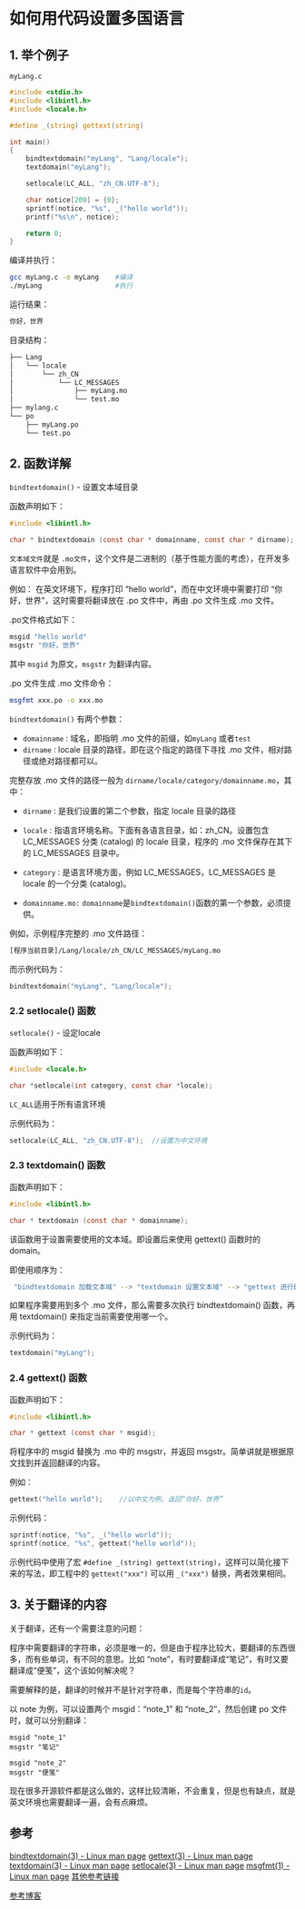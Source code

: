 # 如何用代码设置多国语言

## 1. 举个例子

`myLang.c`

```c
#include <stdio.h>
#include <libintl.h>
#include <locale.h>

#define _(string) gettext(string)

int main()
{
	bindtextdomain("myLang", "Lang/locale");
	textdomain("myLang");

	setlocale(LC_ALL, "zh_CN.UTF-8");

	char notice[200] = {0};
	sprintf(notice, "%s", _("hello world"));
	printf("%s\n", notice);

	return 0;
}
```

编译并执行：

```bash
gcc myLang.c -o myLang    #编译
./myLang                  #执行
```

运行结果：

```bash
你好，世界
```

目录结构：

```bash
├── Lang
│   └── locale
│       └── zh_CN
│           └── LC_MESSAGES
│               ├── myLang.mo
│               └── test.mo
├── mylang.c
└── po
    ├── myLang.po
    └── test.po
```

## 2. 函数详解

`bindtextdomain()` - 设置文本域目录

函数声明如下：

```c
#include <libintl.h>

char * bindtextdomain (const char * domainname, const char * dirname);
```

`文本域文件`就是 `.mo文件`，这个文件是二进制的（基于性能方面的考虑），在开发多语言软件中会用到。

例如： 在英文环境下，程序打印 “hello world”，而在中文环境中需要打印 “你好，世界”，这时需要将翻译放在 .po 文件中，再由 .po 文件生成 .mo 文件。

.po文件格式如下：

```bash
msgid "hello world"
msgstr "你好，世界"
```

其中 `msgid` 为原文，`msgstr` 为翻译内容。

.po 文件生成 .mo 文件命令：

```bash
msgfmt xxx.po -o xxx.mo
```

`bindtextdomain()` 有两个参数：

- `domainname：`域名，即指明 .mo 文件的前缀，如`myLang` 或者`test`
- `dirname：`locale 目录的路径，即在这个指定的路径下寻找 .mo 文件，相对路径或绝对路径都可以。

完整存放 .mo 文件的路径一般为 `dirname/locale/category/domainname.mo`，其中：

- `dirname：`是我们设置的第二个参数，指定 locale 目录的路径

- `locale：`指语言环境名称。下面有各语言目录，如：zh_CN。设置包含 LC_MESSAGES 分类 (catalog) 的 locale 目录，程序的 .mo 文件保存在其下的 LC_MESSAGES 目录中。
- `category：`是语言环境方面，例如 LC_MESSAGES，LC_MESSAGES 是 locale 的一个分类 (catalog)。

- `domainname.mo:`  `domainname`是`bindtextdomain()`函数的第一个参数，必须提供。

例如，示例程序完整的 .mo 文件路径：

```bash
[程序当前目录]/Lang/locale/zh_CN/LC_MESSAGES/myLang.mo
```

而示例代码为：

```c
bindtextdomain("myLang", "Lang/locale");
```

### 2.2 setlocale() 函数

`setlocale()` - 设定locale

函数声明如下：

```c
#include <locale.h>

char *setlocale(int category, const char *locale);
```

`LC_ALL`适用于所有语言环境

示例代码为：

```c
setlocale(LC_ALL, "zh_CN.UTF-8");  //设置为中文环境
```

### 2.3 textdomain() 函数

函数声明如下：

```c
#include <libintl.h>

char * textdomain (const char * domainname);
```

该函数用于设置需要使用的文本域。即设置后来使用 gettext() 函数时的 domain。

即使用顺序为：

```bash
 "bindtextdomain 加载文本域" --> "textdomain 设置文本域" --> "gettext 进行翻译替换"
```

如果程序需要用到多个 .mo 文件，那么需要多次执行 bindtextdomain() 函数，再用 textdomain() 来指定当前需要使用哪一个。

示例代码为：

```c
textdomain("myLang");
```

### 2.4 gettext() 函数

函数声明如下：

```c
#include <libintl.h>

char * gettext (const char * msgid);
```

将程序中的 msgid 替换为 .mo 中的 msgstr，并返回 msgstr。简单讲就是根据原文找到并返回翻译的内容。

例如：

```c
gettext("hello world");    //以中文为例，返回“你好，世界”
```

示例代码：

```c
sprintf(notice, "%s", _("hello world"));
sprintf(notice, "%s", gettext("hello world"));
```

示例代码中使用了宏 `#define _(string) gettext(string)`，这样可以简化接下来的写法，即工程中的 `gettext("xxx")` 可以用 `_("xxx")` 替换，两者效果相同。

## 3. 关于翻译的内容

关于翻译，还有一个需要注意的问题：

程序中需要翻译的字符串，必须是唯一的，但是由于程序比较大，要翻译的东西很多，而有些单词，有不同的意思。比如 “note”，有时要翻译成“笔记”，有时又要翻译成“便笺”，这个该如何解决呢？

需要解释的是，翻译的时候并不是针对字符串，而是每个字符串的`id`。

以 note 为例，可以设置两个 msgid：“note_1” 和 “note_2”，然后创建 po 文件时，就可以分别翻译：

```
msgid "note_1"
msgstr "笔记"

msgid "note_2"
msgstr "便笺"
```

现在很多开源软件都是这么做的，这样比较清晰，不会重复，但是也有缺点，就是英文环境也需要翻译一遍，会有点麻烦。

## 参考

[bindtextdomain(3) - Linux man page](https://linux.die.net/man/3/bindtextdomain)
[gettext(3) - Linux man page](https://linux.die.net/man/3/gettext)
[textdomain(3) - Linux man page](https://linux.die.net/man/3/textdomain)
[setlocale(3) - Linux man page](https://linux.die.net/man/3/setlocale)
[msgfmt(1) - Linux man page](https://linux.die.net/man/1/msgfmt)
[其他参考链接](https://www.169it.com/tech-qa-linux/article-8297247679381131562.html)

[参考博客](https://blog.csdn.net/newcong0123/article/details/105836737?utm_medium=distribute.pc_relevant.none-task-blog-baidujs-4)

